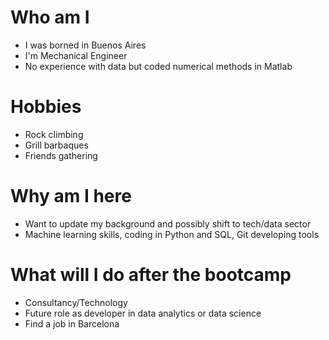 
# Who am I

* I was borned in Buenos Aires
* I'm Mechanical Engineer
* No experience with data but coded numerical methods in Matlab

# Hobbies

* Rock climbing
* Grill barbaques
* Friends gathering

# Why am I here

* Want to update my background and possibly shift to tech/data sector
* Machine learning skills, coding in Python and SQL, Git developing tools

# What will I do after the bootcamp

* Consultancy/Technology
* Future role as developer in data analytics or data science
* Find a job in Barcelona
